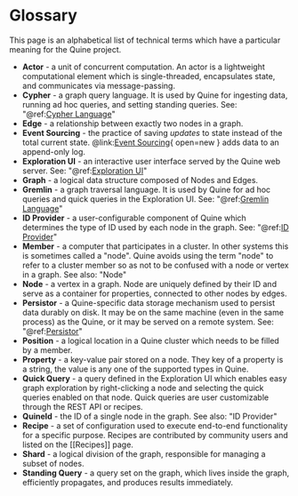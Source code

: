 # Glossary

<!--
Conventions for writing this document: 
- Bold and capitalize each term.
- Multi-word terms should be written like a dictionary entry.
- Separate the term and the definition with ` - `
- The first phrase/sentence of the definition should begin with a lowercase and end with a period.
- Each additional sentence in the definition should be a complete sentence and use proper casing and punctuation.
- Alphabetize the list.
- Use "See:" to suggest further detailed reading on the same topic. Use "See also:" to suggest related topics.
-->

This page is an alphabetical list of technical terms which have a particular meaning for the Quine project.

- **Actor** - a unit of concurrent computation. An actor is a lightweight computational element which is single-threaded, encapsulates state, and communicates via message-passing.
- **Cypher** - a graph query language. It is used by Quine for ingesting data, running ad hoc queries, and setting standing queries. See: "@ref:[Cypher Language](cypher/cypher_language.md)"
- **Edge** - a relationship between exactly two nodes in a graph.
- **Event Sourcing** - the practice of saving _updates_ to state instead of the total current state. @link:[Event Sourcing](https://martinfowler.com/eaaDev/EventSourcing.html){ open=new } adds data to an append-only log.
- **Exploration UI** - an interactive user interface served by the Quine web server. See: "@ref:[Exploration UI](../getting_started/exploration_ui.md)"
- **Graph** - a logical data structure composed of Nodes and Edges.
- **Gremlin** - a graph traversal language. It is used by Quine for ad hoc queries and quick queries in the Exploration UI. See: "@ref:[Gremlin Language](gremlin_language.md)"
- **ID Provider** - a user-configurable component of Quine which determines the type of ID used by each node in the graph. See: "@ref:[ID Provider](../components/id_provider.md)"
- **Member** - a computer that participates in a cluster. In other systems this is sometimes called a "node". Quine avoids using the term "node" to refer to a cluster member so as not to be confused with a node or vertex in a graph. See also: "Node"
- **Node** - a vertex in a graph. Node are uniquely defined by their ID and serve as a container for properties, connected to other nodes by edges.
- **Persistor** - a Quine-specific data storage mechanism used to persist data durably on disk. It may be on the same machine (even in the same process) as the Quine, or it may be served on a remote system. See: "@ref:[Persistor](../components/persistors/persistor.md)"
- **Position** - a logical location in a Quine cluster which needs to be filled by a member. 
- **Property** - a key-value pair stored on a node. They key of a property is a string, the value is any one of the supported types in Quine.
- **Quick Query** - a query defined in the Exploration UI which enables easy graph exploration by right-clicking a node and selecting the quick queries enabled on that node. Quick queries are user customizable through the REST API or recipes.
- **QuineId** - the ID of a single node in the graph. See also: "ID Provider"
- **Recipe** - a set of configuration used to execute end-to-end functionality for a specific purpose. Recipes are contributed by community users and listed on the [[Recipes]] page.
- **Shard** - a logical division of the graph, responsible for managing a subset of nodes.
- **Standing Query** - a query set on the graph, which lives inside the graph, efficiently propagates, and produces results immediately.
